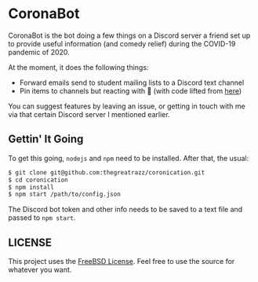 # CoronaBot

CoronaBot is the bot doing a few things on a Discord server a friend set up to provide useful information (and comedy relief) during the COVID-19 pandemic of 2020.

At the moment, it does the following things:

* Forward emails send to student mailing lists to a Discord text channel
* Pin items to channels but reacting with 📌 (with code lifted from [here][1])

You can suggest features by leaving an issue, or getting in touch with me via that certain Discord server I mentioned earlier.

## Gettin' It Going

To get this going, `nodejs` and `npm` need to be installed. After that, the usual:

```bash
$ git clone git@github.com:thegreatrazz/coronication.git
$ cd coronication
$ npm install
$ npm start /path/to/config.json
```

The Discord bot token and other info needs to be saved to a text file and passed to `npm start`.

## LICENSE

This project uses the [FreeBSD License](LICENSE). Feel free to use the source for whatever you want.


[1]: https://github.com/alexsurelee/VicBot/blob/026b9ff1ca85f72f33da6947c65f66d58a663a1e/index.js#L378